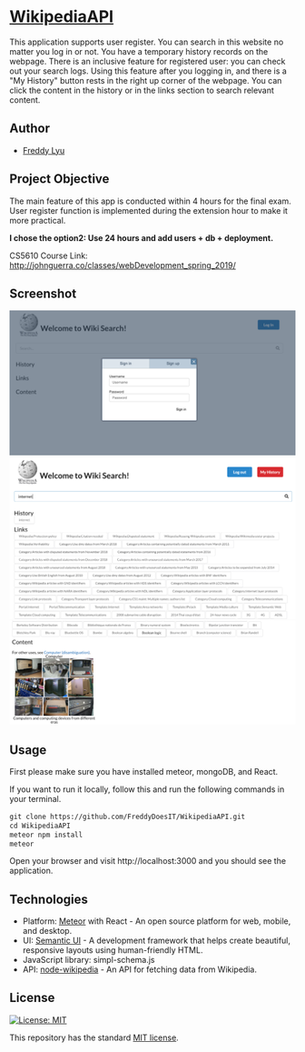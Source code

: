 # [WikipediaAPI](https://wikipedia-final.herokuapp.com/)

This application supports user register. 
You can search in this website no matter you log in or not. 
You have a temporary history records on the webpage.
There is an inclusive feature for registered user: you can check out your search logs. Using this feature after you logging in, and there is a "My History" button rests in the right up corner of the webpage. 
You can click the content in the history or in the links section to search relevant content.

## Author
- [Freddy Lyu](https://freddydoesit.github.io/freddy/)

## Project Objective

The main feature of this app is conducted within 4 hours for the final exam. User register function is implemented during the extension hour to make it more practical.

<strong>I chose the option2: Use 24 hours and add users + db + deployment.</strong>

CS5610 Course Link: http://johnguerra.co/classes/webDevelopment_spring_2019/ 



## Screenshot
![screenshot](public/screenshot1.png)
![screenshot](public/screenshot2.png)
![screenshot](public/screenshot3.png)



## Usage

First please make sure you have installed meteor, mongoDB, and React.

If you want to run it locally, follow this and run the following commands in your terminal.

```
git clone https://github.com/FreddyDoesIT/WikipediaAPI.git
cd WikipediaAPI
meteor npm install
meteor
```
Open your browser and visit http://localhost:3000 and you should see the application.

## Technologies

- Platform: [Meteor](https://www.meteor.com/) with React - An open source platform for 
web, mobile, and desktop.
- UI: [Semantic UI](https://semantic-ui.com/) - A development framework that helps create beautiful, responsive layouts using human-friendly HTML.
- JavaScript library: simpl-schema.js
- API: [node-wikipedia](https://www.npmjs.com/package/node-wikipedia) - An API for fetching data from Wikipedia.


## License
[![License: MIT](https://img.shields.io/badge/License-MIT-yellow.svg)](https://opensource.org/licenses/MIT)

This repository has the standard [MIT license](https://opensource.org/licenses/MIT). 